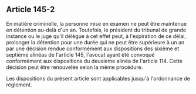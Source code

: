 Article 145-2
----
En matière criminelle, la personne mise en examen ne peut être maintenue en
détention au-delà d'un an. Toutefois, le président du tribunal de grande
instance ou le juge qu'il délègue à cet effet peut, à l'expiration de ce délai,
prolonger la détention pour une durée qui ne peut être supérieure à un an par
une décision rendue conformément aux dispositions des sixième et septième
alinéas de l'article 145, l'avocat ayant été convoqué conformément aux
dispositions du deuxième alinéa de l'article 114. Cette décision peut être
renouvelée selon la même procédure.

Les dispositions du présent article sont applicables jusqu'à l'ordonnance de
règlement.
